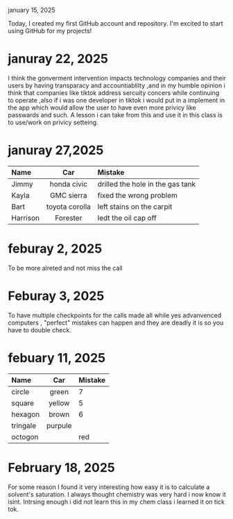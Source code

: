 january 15, 2025

Today, I created my first GitHub account and repository. I'm excited to start using GitHub for my projects!

# januray 22, 2025
I think the gonverment intervention impacts technology companies and their users by having transparacy and accountiablilty ,and in my humble opinion i think that companies like tiktok address sercuity concers while continuing to operate ,also if i was one developer in tiktok i would put in a implement in the app which would allow the user to have even more privicy like passwards and such. A lesson i can take from this and use it in this class is to use/work on privicy setteing.

# januray 27,2025
| Name     | Car | Mistake |
| :------- | :--: | :------ |
| Jimmy    | honda civic    |   drilled the hole in the gas tank      |
| Kayla    | GMC sierra    | fixed the wrong problem        |
| Bart     | toyota corolla    |  left stains on the carpit       |
| Harrison | Forester    |  ledt the oil cap off       |


# feburay 2, 2025
To be more alreted and not miss the call

# Feburay 3, 2025
To have multiple checkpoints for the calls made all while yes advanvenced computers , "perfect" mistakes can happen and they are deadly it is so you have to double check.


# febuary 11, 2025


| Name     | Car | Mistake |
| :------- | :--: | :------ |
| circle    |green   |      7   |
|square   |    yellow|      5   |
| hexagon    |   brown |     6    |
|  tringale   |purpule| |4|
| octogon | |red| |3|

# February 18, 2025

For some reason I found it very interesting how easy it is to calculate a solvent's saturation. I always thought chemistry was very hard i now know it isint. Intrsing enough i did not learn this in my chem class i learned it on tick tok.   
